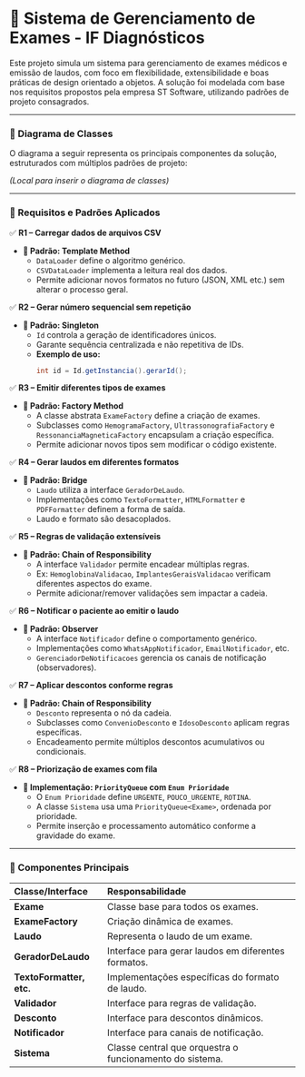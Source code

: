 # 🧪 Sistema de Gerenciamento de Exames - IF Diagnósticos

Este projeto simula um sistema para gerenciamento de exames médicos e emissão de laudos, com foco em flexibilidade, extensibilidade e boas práticas de design orientado a objetos. A solução foi modelada com base nos requisitos propostos pela empresa ST Software, utilizando padrões de projeto consagrados.

---

### 📌 Diagrama de Classes
O diagrama a seguir representa os principais componentes da solução, estruturados com múltiplos padrões de projeto:

*(Local para inserir o diagrama de classes)*

---

### 🎯 Requisitos e Padrões Aplicados

✅ **R1 – Carregar dados de arquivos CSV**
* **🔧 Padrão: Template Method**
    * `DataLoader` define o algoritmo genérico.
    * `CSVDataLoader` implementa a leitura real dos dados.
    * Permite adicionar novos formatos no futuro (JSON, XML etc.) sem alterar o processo geral.

✅ **R2 – Gerar número sequencial sem repetição**
* **🔧 Padrão: Singleton**
    * `Id` controla a geração de identificadores únicos.
    * Garante sequência centralizada e não repetitiva de IDs.
    * **Exemplo de uso:**
        ```java
        int id = Id.getInstancia().gerarId();
        ```

✅ **R3 – Emitir diferentes tipos de exames**
* **🔧 Padrão: Factory Method**
    * A classe abstrata `ExameFactory` define a criação de exames.
    * Subclasses como `HemogramaFactory`, `UltrassonografiaFactory` e `RessonanciaMagneticaFactory` encapsulam a criação específica.
    * Permite adicionar novos tipos sem modificar o código existente.

✅ **R4 – Gerar laudos em diferentes formatos**
* **🔧 Padrão: Bridge**
    * `Laudo` utiliza a interface `GeradorDeLaudo`.
    * Implementações como `TextoFormatter`, `HTMLFormatter` e `PDFFormatter` definem a forma de saída.
    * Laudo e formato são desacoplados.

✅ **R5 – Regras de validação extensíveis**
* **🔧 Padrão: Chain of Responsibility**
    * A interface `Validador` permite encadear múltiplas regras.
    * Ex: `HemoglobinaValidacao`, `ImplantesGeraisValidacao` verificam diferentes aspectos do exame.
    * Permite adicionar/remover validações sem impactar a cadeia.

✅ **R6 – Notificar o paciente ao emitir o laudo**
* **🔧 Padrão: Observer**
    * A interface `Notificador` define o comportamento genérico.
    * Implementações como `WhatsAppNotificador`, `EmailNotificador`, etc.
    * `GerenciadorDeNotificacoes` gerencia os canais de notificação (observadores).

✅ **R7 – Aplicar descontos conforme regras**
* **🔧 Padrão: Chain of Responsibility**
    * `Desconto` representa o nó da cadeia.
    * Subclasses como `ConvenioDesconto` e `IdosoDesconto` aplicam regras específicas.
    * Encadeamento permite múltiplos descontos acumulativos ou condicionais.

✅ **R8 – Priorização de exames com fila**
* **🔧 Implementação: `PriorityQueue` com `Enum Prioridade`**
    * O `Enum Prioridade` define `URGENTE`, `POUCO_URGENTE`, `ROTINA`.
    * A classe `Sistema` usa uma `PriorityQueue<Exame>`, ordenada por prioridade.
    * Permite inserção e processamento automático conforme a gravidade do exame.

---

### 🧱 Componentes Principais

| Classe/Interface | Responsabilidade |
| :--- | :--- |
| **Exame** | Classe base para todos os exames. |
| **ExameFactory** | Criação dinâmica de exames. |
| **Laudo** | Representa o laudo de um exame. |
| **GeradorDeLaudo** | Interface para gerar laudos em diferentes formatos. |
| **TextoFormatter, etc.** | Implementações específicas do formato de laudo. |
| **Validador** | Interface para regras de validação. |
| **Desconto** | Interface para descontos dinâmicos. |
| **Notificador** | Interface para canais de notificação. |
| **Sistema** | Classe central que orquestra o funcionamento do sistema. |

